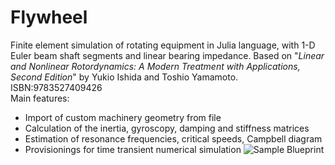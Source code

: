 # Flywheel
Finite element simulation of rotating equipment in Julia language,  with 1-D Euler beam shaft segments and linear bearing impedance.
Based on "*Linear and Nonlinear Rotordynamics: A Modern Treatment with Applications, Second Edition*" by Yukio Ishida and Toshio Yamamoto. ISBN:9783527409426\
Main features:
* Import of custom machinery geometry from file
* Calculation of the inertia, gyroscopy, damping and stiffness matrices
* Estimation of resonance frequencies, critical speeds, Campbell diagram
* Provisionings for time transient numerical simulation
![Sample Blueprint](../SampleBlue.png)